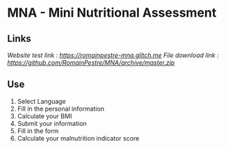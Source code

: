 # MNA - Mini Nutritional Assessment
## Links
<i>Website test link : https://romainpestre-mna.glitch.me</i>
<i>File download link : https://github.com/RomainPestre/MNA/archive/master.zip</i>
## Use
1. Select Language
2. Fill in the personal information
3. Calculate your BMI
4. Submit your information
5. Fill in the form
6. Calculate your malnutrition indicator score
